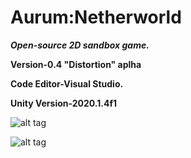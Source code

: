# Aurum:Netherworld

***Open-source 2D sandbox game.***
 
 **Version-0.4 "Distortion" aplha**
 
 **Code Editor-Visual Studio.**
 
 **Unity Version-2020.1.4f1**

 ![alt tag](https://sun9-2.userapi.com/impg/pPgcvwLEgRJWHAqKbAA8SmseU-CWtr5xy1WxBQ/lW9RrL4az7Y.jpg?size=1280x637&quality=96&sign=f974e002e6ab437bd7853ef97185b438 "Screenshot")​
 
![alt tag](https://sun9-36.userapi.com/impg/UHUY2wHHczL1-igE6wCnZYkriEaCpTYaI8TmzQ/tBU5E7DI1SU.jpg?size=1280x659&quality=96&sign=2cecf70ea94f3ae262e323296603b242&type=album "Screenshot")​
